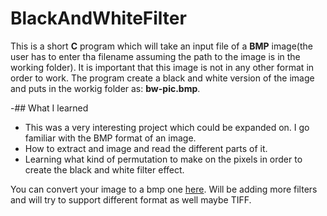 # BlackAndWhiteFilter

This is a short **C** program which will take an input file of a **BMP** image(the user has to enter tha filename assuming the path to the image is in the  working folder). It is important that this image is not in any other format in order to work. The program create a black and white version of the image and puts in the workig folder as: **bw-pic.bmp**.

-## What I learned
  - This was a very interesting project which could be expanded on. I go familiar with the BMP format of an image. 
  - How to extract and image and read the different parts of it.
  - Learning what kind of permutation to make on the pixels in order to create the black and white filter effect.

You can convert your image to a bmp one [here](https://convertimage.net/convert-a-picture/to-bmp/?s=jpg-to-bmp&i=20211007-003416-hmssg). Will be adding more filters and will try to support different format as well maybe TIFF.

